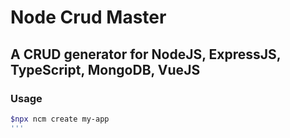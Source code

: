 # Node Crud Master
## A CRUD generator for NodeJS, ExpressJS, TypeScript, MongoDB, VueJS

### Usage
```sh
$npx ncm create my-app
'''
